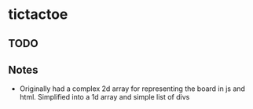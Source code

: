 # tictactoe

## TODO

## Notes
- Originally had a complex 2d array for representing the board in js and html. Simplified into a 1d array and simple list of divs